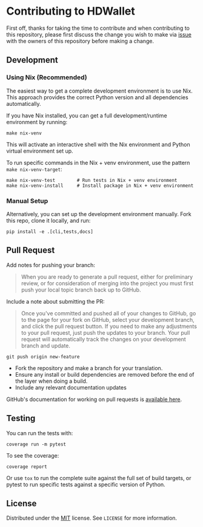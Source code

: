 # Contributing to HDWallet

First off, thanks for taking the time to contribute and
when contributing to this repository, please first discuss 
the change you wish to make via [issue](https://github.com/hdwallet-io/hdwallet/issues) 
with the owners of this repository before making a change.

## Development

### Using Nix (Recommended)

The easiest way to get a complete development environment is to use Nix. This approach provides the correct Python version and all dependencies automatically.

If you have Nix installed, you can get a full development/runtime environment by running:

```
make nix-venv
```

This will activate an interactive shell with the Nix environment and Python virtual environment set up.

To run specific commands in the Nix + venv environment, use the pattern `make nix-venv-target`:

```
make nix-venv-test        # Run tests in Nix + venv environment
make nix-venv-install     # Install package in Nix + venv environment
```

### Manual Setup

Alternatively, you can set up the development environment manually. Fork this repo, clone it locally, and run:

```
pip install -e .[cli,tests,docs]
```

## Pull Request

Add notes for pushing your branch:

> When you are ready to generate a pull request, either for preliminary review, 
or for consideration of merging into the project you must first push your local 
topic branch back up to GitHub.

Include a note about submitting the PR:

> Once you've committed and pushed all of your changes to GitHub, go to the page 
for your fork on GitHub, select your development branch, and click the pull request 
button. If you need to make any adjustments to your pull request, just push the updates 
to your branch. Your pull request will automatically track the changes on your 
development branch and update.

```commandline
git push origin new-feature
```

- Fork the repository and make a branch for your translation.
- Ensure any install or build dependencies are removed before the end of the layer when doing a build.
- Include any relevant documentation updates

GitHub's documentation for working on pull requests is [available here](https://help.github.com/articles/about-pull-requests).

## Testing

You can run the tests with:

```
coverage run -m pytest
```

To see the coverage:

```
coverage report
```

Or use `tox` to run the complete suite against the full set of build targets, or pytest to run specific 
tests against a specific version of Python.

## License

Distributed under the [MIT](https://github.com/hdwallet-io/python-hdwallet/blob/master/LICENSE) license. See ``LICENSE`` for more information.
